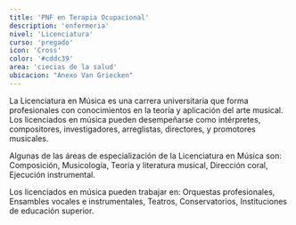 ```yaml
---
title: 'PNF en Terapia Ocupacional'
description: 'enfermeria'
nivel: 'Licenciatura'
curso: 'pregado'
icon: 'Cross'
color: '#cddc39'
area: 'ciecias de la salud'
ubicacion: "Anexo Van Griecken"
---
```



La Licenciatura en Música es una carrera universitaria que forma profesionales con conocimientos en la teoría y aplicación del arte musical. Los licenciados en música pueden desempeñarse como intérpretes, compositores, investigadores, arreglistas, directores, y promotores musicales. 

Algunas de las áreas de especialización de la Licenciatura en Música son: Composición, Musicología, Teoría y literatura musical, Dirección coral, Ejecución instrumental. 

Los licenciados en música pueden trabajar en: Orquestas profesionales, Ensambles vocales e instrumentales, Teatros, Conservatorios, Instituciones de educación superior. 


